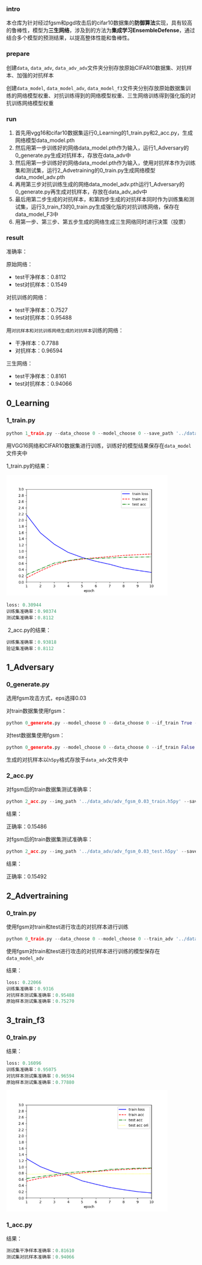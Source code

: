 ### intro

本仓库为针对经过fgsm和pgd攻击后的cifar10数据集的**防御算法**实现，具有较高的鲁棒性，模型为**三生网络**，涉及到的方法为**集成学习EnsembleDefense**，通过结合多个模型的预测结果，以提高整体性能和鲁棒性。

### prepare

创建`data`, `data_adv`, `data_adv_adv`文件夹分别存放原始CIFAR10数据集、对抗样本、加强的对抗样本

创建`data_model`, `data_model_adv`, `data_model_f3`文件夹分别存放原始数据集训练的网络模型权重、对抗训练得到的网络模型权重、三生网络训练得到强化版的对抗训练网络模型权重

### run

1. 首先用vgg16和cifar10数据集运行0_Learning的1_train.py和2_acc.py，生成网络模型data_model.pth
2. 然后用第一步训练好的网络data_model.pth作为输入，运行1_Adversary的0_generate.py生成对抗样本，存放在data_adv中
3. 然后用第一步训练好的网络data_model.pth作为输入，使用对抗样本作为训练集和测试集，运行2_Advetraining的0_train.py生成网络模型data_model_adv.pth
4. 再用第三步对抗训练生成的网络data_model_adv.pth运行1_Adversary的0_generate.py再生成对抗样本，存放在data_adv_adv中
5. 最后用第二步生成的对抗样本，和第四步生成的对抗样本同时作为训练集和测试集，运行3_train_f3的0_train.py生成强化版的对抗训练网络，保存在data_model_F3中
6. 用第一步、第三步、第五步生成的网络生成三生网络同时进行决策（投票）



### result

准确率：

原始网络：

* test干净样本：0.8112
* test对抗样本：0.1549

对抗训练的网络：

* test干净样本：0.7527
* test对抗样本：0.95488

用`对抗样本和对抗训练网络生成的对抗样本`训练的网络：

* 干净样本：0.7788
* 对抗样本：0.96594

三生网络：

* test干净样本：0.8161
* test对抗样本：0.94066



## 0_Learning

### 1_train.py

```python
python 1_train.py --data_choose 0 --model_choose 0 --save_path '../data_model/data_model.pth'
```

用VGG16网络和CIFAR10数据集进行训练，训练好的模型结果保存在`data_model`文件夹中

1_train.py的结果：

<img src="0_Learning/1_train.png" alt="1_train" style="zoom:67%;" />

```python
loss: 0.30944
训练集准确率：0.90374
测试集准确率：0.8112
```

​	2_acc.py的结果：

```python
训练集准确率：0.93818
验证集准确率：0.8112
```


## 1_Adversary

### 0_generate.py

选用fgsm攻击方式，eps选择0.03

对train数据集使用fgsm：

```python
python 0_generate.py --model_choose 0 --data_choose 0 --if_train True --adversary 'fgsm' --save_path '../data_model/data_model.pth' --img_path '../data_adv/adv_fgsm_0.03_train.h5py'
```

对test数据集使用fgsm：

```python
python 0_generate.py --model_choose 0 --data_choose 0 --if_train False --adversary 'fgsm' --save_path '../data_model/data_model.pth' --img_path '../data_adv/adv_fgsm_0.03_test.h5py'
```

生成的对抗样本以`h5py`格式存放于`data_adv`文件夹中

### 2_acc.py

对fgsm后的train数据集测试准确率：

```python
python 2_acc.py --img_path '../data_adv/adv_fgsm_0.03_train.h5py' --save_path '../data_model/data_model.pth' --model_choose 0 --data_choose 0
```

结果：

正确率：0.15486



对fgsm后的train数据集测试准确率：

```python
python 2_acc.py --img_path '../data_adv/adv_fgsm_0.03_test.h5py' --save_path '../data_model/data_model.pth' --model_choose 0 --data_choose 0
```

结果：

正确率：0.15492





## 2_Advertraining

### 0_train.py

使用fgsm对train和test进行攻击的对抗样本进行训练

```python
python 0_train.py --data_choose 0 --model_choose 0 --train_adv '../data_adv/adv_fgsm_0.03_train.h5py' --test_adv '../data_adv/adv_fgsm_0.03_test.h5py' --save_path_ori '../data_model/data_model.pth' --save_path_adv '../data_model_adv/data_model_adv.pth'
```

使用fgsm对train和test进行攻击的对抗样本进行训练的模型保存在`data_model_adv`

结果：

```python
loss: 0.22066
训练集准确率：0.9316
对抗样本测试集准确率：0.95488
原始样本测试集准确率：0.75270
```


## 3_train_f3

### 0_train.py

结果：

```python
loss: 0.16096
训练集准确率：0.95075
对抗样本测试集准确率：0.96594
原始样本测试集准确率：0.77880
```


<img src="3_train_f3/0_train.png" alt="0_train" style="zoom:67%;" />

### 1_acc.py

结果：

```python
测试集干净样本准确率：0.81610
测试集对抗样本准确率：0.94066
```
